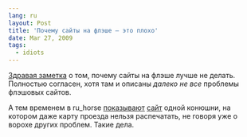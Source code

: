 ```yaml
---
lang: ru
layout: Post
title: 'Почему сайты на флэше — это плохо'
date: Mar 27, 2009
tags:
  - idiots
---
```


[Здравая заметка](http://chikuyonok.ru/2009/03/flash-sites-are-bad/ "Почему сайты на флэше — это плохо") о том, почему сайты на флэше лучше не делать. Полностью согласен, хотя там и описаны _далеко не все_ проблемы флэшовых сайтов.

А тем временем в ru_horse [показывают](http://community.livejournal.com/ru_horse/745494.html "ru_horse: Новая клубная конюшня") [сайт](http://www.ekvius.ru "Конюшня в Звенигороде") одной конюшни, на котором даже карту проезда нельзя распечатать, не говоря уже о ворохе других проблем. Такие дела.
